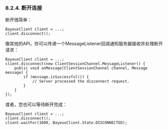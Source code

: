 ### 8.2.4. 断开连接
断开很简单：

    BayeuxClient client = ...;
    client.disconnect();

像其他的API，你可以传递一个MessageListener回调通知服务器接收并处理断开请求：

    BayeuxClient client = ...;
    client.disconnect(new ClientSessionChannel.MessageListener() {
        public void onMessage(ClientSessionChannel channel, Message message) {
            if (message.isSuccessful()) {
                // Server processed the disconnect request.
            }
        }
    });

或者，您也可以等待断开完成：

    BayeuxClient client = ...;
    client.disconnect();
    client.waitFor(1000, BayeuxClient.State.DISCONNECTED);
